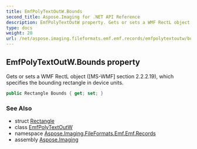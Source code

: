 ```yaml
---
title: EmfPolyTextOutW.Bounds
second_title: Aspose.Imaging for .NET API Reference
description: EmfPolyTextOutW property. Gets or sets a WMF RectL object MSWMF section 2.2.2.19 which specifies the bounding rectangle in device units
type: docs
weight: 20
url: /net/aspose.imaging.fileformats.emf.emf.records/emfpolytextoutw/bounds/
---
```

## EmfPolyTextOutW.Bounds property

Gets or sets a WMF RectL object ([MS-WMF] section 2.2.2.19), which specifies the bounding rectangle in device units.

```csharp
public Rectangle Bounds { get; set; }
```

### See Also

* struct [Rectangle](../../../aspose.imaging/rectangle/)
* class [EmfPolyTextOutW](../)
* namespace [Aspose.Imaging.FileFormats.Emf.Emf.Records](../../emfpolytextoutw/)
* assembly [Aspose.Imaging](../../../)


